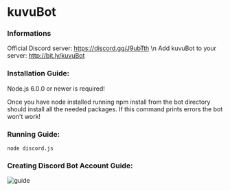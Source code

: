 # kuvuBot

### Informations
Official Discord server: https://discord.gg/J9ubTth \n
Add kuvuBot to your server: http://bit.ly/kuvuBot

### Installation Guide:
Node.js 6.0.0 or newer is required!

Once you have node installed running npm install from the bot directory should install all the needed packages. If this command prints errors the bot won't work!

### Running Guide:
`node discord.js`

### Creating Discord Bot Account Guide:

![guide](https://kuvus.pl/bot/bot-account-1.png)
